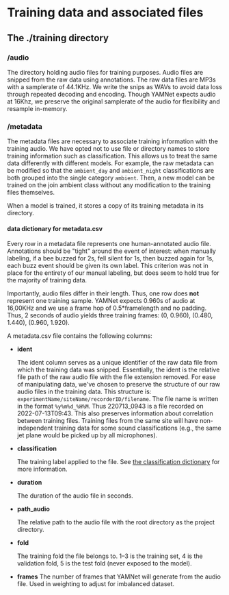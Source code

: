 # Training data and associated files
## The ./training directory
### /audio
The directory holding audio files for training purposes. Audio files are snipped from the raw data using annotations. The raw data files are MP3s with a samplerate of 44.1KHz.
We write the snips as WAVs to avoid data loss through repeated decoding and encoding.
Though YAMNet expects audio at 16Khz, we preserve the original samplerate of the audio for flexibility and resample in-memory.

### /metadata
The metadata files are necessary to associate training information with the training audio.
We have opted not to use file or directory names to store training information such as classification. This allows us to treat the same data differently with different models.
For example, the raw metadata can be modified so that the `ambient_day` and `ambient_night` classifications are both grouped into the single category `ambient`.
Then, a new model can be trained on the join ambient class without any modification to the training files themselves.

When a model is trained, it stores a copy of its training metadata in its directory.

#### data dictionary for metadata.csv
Every row in a metadata file represents one human-annotated audio file.
Annotations should be "tight" around the event of interest: when manually labeling, if a bee buzzed for 2s, fell silent for 1s, then buzzed again for 1s, each buzz event should be given its own label.
This criterion was not in place for the entirety of our manual labeling, but does seem to hold true for the majority of training data.

Importantly, audio files differ in their length. Thus, one row does **not** represent one training sample. YAMNet expects 0.960s of audio at 16,00KHz and we use a frame hop of 0.5*framelength and no padding.
Thus, 2 seconds of audio yields three training frames: (0, 0.960), (0.480, 1.440), (0.960, 1.920).

A metadata.csv file contains the following columns:
* **ident**

  The ident column serves as a unique identifier of the raw data file from which the training data was snipped.
Essentially, the ident is the relative file path of the raw audio file with the file extension removed.
For ease of manipulating data, we've chosen to preserve the structure of our raw audio files in the training data. This structure is: `experimentName/siteName/recorderID/filename`.
The file name is written in the format `%y%m%d_%H%M`. Thus 220713_0943 is a file recorded on 2022-07-13T09:43.
This also preserves information about correlation between training files. Training files from the same site will have non-independent training data for some sound classifications (e.g., the same jet plane would be picked up by all microphones).

* **classification**

  The training label applied to the file. See [the classification dictionary](https://github.com/OSU-Bee-Lab/buzzdetect/blob/main/documentation/classificationDictionary.md) for more information.

* **duration**

  The duration of the audio file in seconds.

* **path_audio**

  The relative path to the audio file with the root directory as the project directory.

* **fold**

  The training fold the file belongs to. 1–3 is the training set, 4 is the validation fold, 5 is the test fold (never exposed to the model).

* **frames**
  The number of frames that YAMNet will generate from the audio file. Used in weighting to adjust for imbalanced dataset.

  
